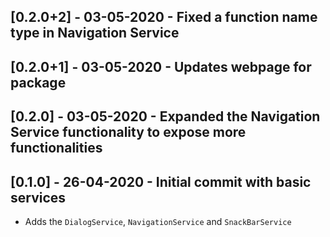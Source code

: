 ## [0.2.0+2] - 03-05-2020 - Fixed a function name type in Navigation Service

## [0.2.0+1] - 03-05-2020 - Updates webpage for package

## [0.2.0] - 03-05-2020 - Expanded the Navigation Service functionality to expose more functionalities

## [0.1.0] - 26-04-2020 - Initial commit with basic services

- Adds the `DialogService`, `NavigationService` and `SnackBarService`

